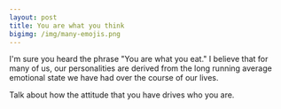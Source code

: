 ```yaml
---
layout: post
title: You are what you think
bigimg: /img/many-emojis.png
---
```


I'm sure you heard the phrase "You are what you eat." I believe that for many of us, our personalities
are derived from the long running average emotional state we have had over the course of our lives.




Talk about how the attitude that you have drives who you are.
